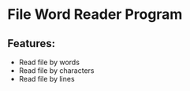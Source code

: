 # File Word Reader Program
## Features:
- Read file by words
- Read file by characters
- Read file by lines
